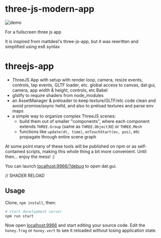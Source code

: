 # three-js-modern-app


![demo](http://test-webgl.surge.sh/?gui)

For a fullscreen three js app

It is inspired from mattdesl's three-js-app, but it was rewritten and simplified using es6 syntax




# threejs-app


- ThreeJS App with setup with render loop, camera, resize events, controls, tap events, GLTF loader, etc. global access to canvas, dat.gui, camera, app width & height, controls, etc
  Babel
- glslify to require shaders from node_modules
- an AssetManager & preloader to keep texture/GLTF/etc code clean and avoid promise/async helld, and also to preload textures and parse env maps
- a simple way to organize complex ThreeJS scenes:
  - build them out of smaller "components", where each component extends `THREE.Group` (same as  `THREE.Object3D`) or `THREE.Mesh`
  - functions like `update(dt, time)`, `onTouchStart(ev, pos)`, etc propagate through entire scene graph

At some point many of these tools will be published on npm or as self-contained scripts, making this whole thing a bit more convenient. Until then... enjoy the mess! :)

You can launch [localhost:9966/?debug](http://localhost:9966/?gui) to open dat.gui.







// SHADER RELOAD

## Usage

Clone, `npm install`, then:

```sh
# start development server
npm run start
```

Now open [localhost:9966](http://localhost:9966/) and start editing your source code. Edit the `honey.frag` or `honey.vert` to see it reloaded without losing application state.
